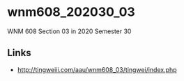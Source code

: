 # wnm608_202030_03
WNM 608 Section 03 in 2020 Semester 30

## Links

- http://tingweiii.com/aau/wnm608_03/tingwei/index.php


